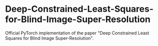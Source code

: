 # Deep-Constrained-Least-Squares-for-Blind-Image-Super-Resolution
Official PyTorch implementation of the paper "Deep Constrained Least Squares for Blind Image Super-Resolution".
